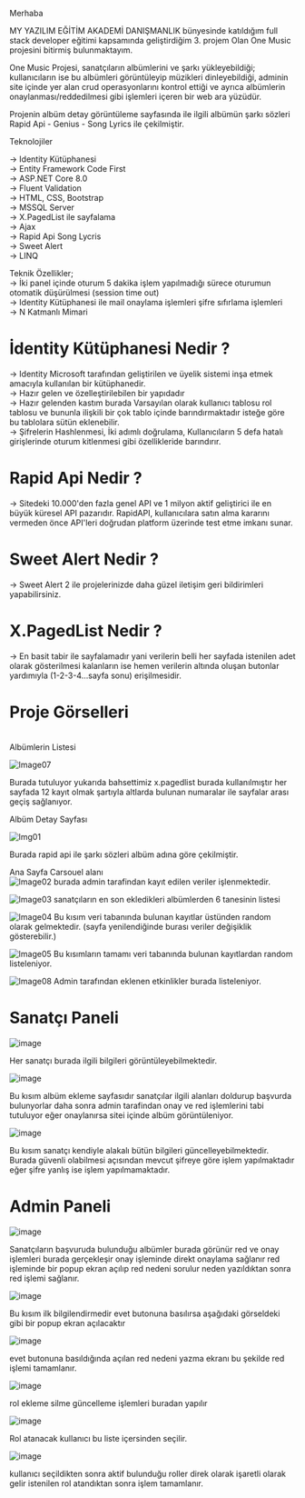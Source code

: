 Merhaba

MY YAZILIM EĞİTİM AKADEMİ DANIŞMANLIK bünyesinde katıldığım full stack developer eğitimi kapsamında geliştirdiğim 3. projem Olan One Music projesini bitirmiş bulunmaktayım.

One Music Projesi, sanatçıların albümlerini ve şarkı yükleyebildiği; kullanıcıların ise bu albümleri görüntüleyip müzikleri dinleyebildiği, adminin site içinde yer alan crud operasyonlarını kontrol ettiği ve ayrıca albümlerin onaylanması/reddedilmesi gibi işlemleri içeren bir web ara yüzüdür.

Projenin albüm detay görüntüleme sayfasında ile ilgili albümün şarkı sözleri Rapid Api - Genius - Song Lyrics ile çekilmiştir.

 Teknolojiler

 → Identity Kütüphanesi <br>
 → Entity Framework Code First <br>
 → ASP.NET Core 8.0 <br>
 → Fluent Validation <br>
 → HTML, CSS, Bootstrap <br> 
 → MSSQL Server <br>
 → X.PagedList ile sayfalama <br>
 → Ajax <br>
 → Rapid Api Song Lycris <br>
 → Sweet Alert <br>
 → LINQ <br>

 Teknik Özellikler;<br>
→ İki panel içinde oturum 5 dakika işlem yapılmadığı sürece oturumun otomatik düşürülmesi (session time out)<br>
→ Identity Kütüphanesi ile mail onaylama işlemleri şifre sıfırlama işlemleri         <br>
→ N Katmanlı Mimari

<h1>İdentity Kütüphanesi Nedir ?</h1>
 → Identity Microsoft tarafından geliştirilen ve üyelik sistemi inşa etmek amacıyla kullanılan bir kütüphanedir. <br>
 → Hazır gelen ve özelleştirilebilen bir yapıdadır <br>
 → Hazır gelenden kastım burada Varsayılan olarak kullanıcı tablosu rol tablosu ve bununla ilişkili bir çok tablo içinde barındırmaktadır isteğe göre bu tablolara sütün eklenebilir.<br>
 → Şifrelerin Hashlenmesi, İki adımlı doğrulama, Kullanıcıların 5 defa hatalı girişlerinde oturum kitlenmesi gibi özellikleride barındırır.<br>

<h1>Rapid Api Nedir ?</h1>

 → Sitedeki 10.000'den fazla genel API ve 1 milyon aktif geliştirici ile en büyük küresel API pazarıdır. RapidAPI, kullanıcılara satın alma kararını vermeden önce API'leri doğrudan platform üzerinde test etme imkanı sunar.

<h1>Sweet Alert Nedir ?</h1>

 → Sweet Alert 2 ile projelerinizde daha güzel iletişim geri bildirimleri yapabilirsiniz. 

<h1>X.PagedList Nedir ?</h1>

 → En basit tabir ile sayfalamadır yani verilerin belli her sayfada istenilen adet olarak gösterilmesi kalanların ise hemen verilerin altında oluşan butonlar yardımıyla (1-2-3-4...sayfa sonu) erişilmesidir.

<h1>Proje Görselleri </h1> <br>
 Albümlerin Listesi 
 
 ![Image07](https://github.com/Sinantosun/MyAcademyOneMusic/assets/145317724/818cf554-220e-4eca-8bc0-d7df3b83b70b)

Burada tutuluyor yukarıda bahsettimiz x.pagedlist burada kullanılmıştır her sayfada 12 kayıt olmak şartıyla altlarda bulunan numaralar ile sayfalar arası geçiş sağlanıyor.
 

 Albüm Detay Sayfası  <br>

![Img01](https://github.com/Sinantosun/MyAcademyOneMusic/assets/145317724/30f69f21-27c3-4a07-8f7e-381214a9ea96)


Burada rapid api ile şarkı sözleri albüm adına göre çekilmiştir.

 Ana Sayfa Carsouel alanı <br>
![Image02](https://github.com/Sinantosun/MyAcademyOneMusic/assets/145317724/0b4dea6e-fea5-4f01-9693-b3b8a9e1a1e8)
burada admin tarafindan kayıt edilen veriler işlenmektedir.

![Image03](https://github.com/Sinantosun/MyAcademyOneMusic/assets/145317724/fc6befaa-5f54-4410-9247-09d597694164)
sanatçıların en son ekledikleri albümlerden 6 tanesinin listesi

![Image04](https://github.com/Sinantosun/MyAcademyOneMusic/assets/145317724/8824978f-0641-4da2-86a9-416a1a1a89c1)
Bu kısım veri tabanında bulunan kayıtlar üstünden random olarak gelmektedir. (sayfa yenilendiğinde burası veriler değişiklik gösterebilir.)


![Image05](https://github.com/Sinantosun/MyAcademyOneMusic/assets/145317724/25bb8171-b81e-47e9-a081-12783f5300d9)
Bu kısımların tamamı veri tabanında bulunan kayıtlardan random listeleniyor.


![Image08](https://github.com/Sinantosun/MyAcademyOneMusic/assets/145317724/bb77ecf5-bb45-4116-a6b1-cb33bfaa10ca)
Admin tarafından eklenen etkinlikler burada listeleniyor.

<h1>Sanatçı Paneli</h1>

![image](https://github.com/Sinantosun/MyAcademyOneMusic/assets/145317724/a3ee85cb-1143-4eca-a8a1-8d579e8f82d4)

Her sanatçı burada ilgili bilgileri görüntüleyebilmektedir.

![image](https://github.com/Sinantosun/MyAcademyOneMusic/assets/145317724/5f5584bc-1934-478b-81a6-03fd95da7a84)

Bu kısım albüm ekleme sayfasıdır sanatçılar ilgili alanları doldurup başvurda bulunyorlar daha sonra admin tarafindan onay ve red işlemlerini tabi tutuluyor eğer onaylanırsa sitei içinde albüm görüntüleniyor.

![image](https://github.com/Sinantosun/MyAcademyOneMusic/assets/145317724/b5ae93af-779b-4cd2-94b9-fa99987543b3)

Bu kısım sanatçı kendiyle alakalı bütün bilgileri güncelleyebilmektedir. Burada güvenli olabilmesi açısından mevcut şifreye göre işlem yapılmaktadır eğer şifre yanlış ise işlem yapılmamaktadır.

<h1>Admin Paneli</h1>

![image](https://github.com/Sinantosun/MyAcademyOneMusic/assets/145317724/966d9e97-262a-49d8-8780-929c8bf5654a)

Sanatçıların başvuruda bulunduğu albümler burada görünür red ve onay işlemleri burada gerçekleşir onay işleminde direkt onaylama sağlanır red işleminde bir popup ekran açılıp red nedeni sorulur neden yazıldıktan sonra red işlemi sağlanır.


![image](https://github.com/Sinantosun/MyAcademyOneMusic/assets/145317724/2fca9aba-3468-4543-a0f8-6b36ede5bc96)

Bu kısım ilk bilgilendirmedir evet butonuna basılırsa aşağıdaki görseldeki gibi bir popup ekran açılacaktır

![image](https://github.com/Sinantosun/MyAcademyOneMusic/assets/145317724/ae267ffc-2772-46a5-ac82-437943c0b013)

evet butonuna basıldığında açılan red nedeni yazma ekranı bu şekilde red işlemi tamamlanır.


![image](https://github.com/Sinantosun/MyAcademyOneMusic/assets/145317724/561472a6-0356-40df-9b0d-d798889e9b95)

rol ekleme silme güncelleme işlemleri buradan yapılır

![image](https://github.com/Sinantosun/MyAcademyOneMusic/assets/145317724/7dbc9978-9f5d-4db9-9b03-1507c1030423)

Rol atanacak kullanıcı bu liste içersinden seçilir.

![image](https://github.com/Sinantosun/MyAcademyOneMusic/assets/145317724/5b71e0ab-9899-468a-9257-e21ca179668d)

kullanıcı seçildikten sonra aktif bulunduğu roller direk olarak işaretli olarak gelir istenilen rol atandıktan sonra işlem tamamlanır.








